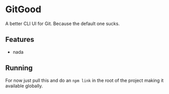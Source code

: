 # GitGood

A better CLI UI for Git. Because the default one sucks.

## Features

- nada

## Running

For now just pull this and do an `npm link` in the root of the project making it available globally.